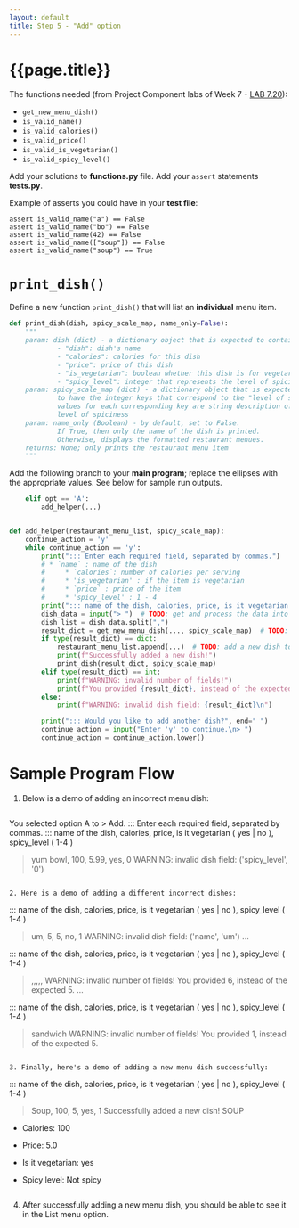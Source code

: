 ```yaml
---
layout: default
title: Step 5 - "Add" option
---
```


# {{page.title}}

The functions needed (from Project Component labs of Week 7 - [LAB 7.20](https://learn.zybooks.com/zybook/UCSBCMPSCW8Winter2023/chapter/7/section/20)):
* `get_new_menu_dish()`
* `is_valid_name()`
* `is_valid_calories()`
* `is_valid_price()`
* `is_valid_is_vegetarian()`
* `is_valid_spicy_level()`

Add your solutions to **functions.py** file. Add your `assert` statements **tests.py**.

Example of asserts you could have in your **test file**:
```
assert is_valid_name("a") == False
assert is_valid_name("bo") == False
assert is_valid_name(42) == False
assert is_valid_name(["soup"]) == False
assert is_valid_name("soup") == True
```

# `print_dish()`
Define a new function `print_dish()` that will list an **individual** menu item.

```python
def print_dish(dish, spicy_scale_map, name_only=False):
    """
    param: dish (dict) - a dictionary object that is expected to contain the following keys:
            - "dish": dish's name
            - "calories": calories for this dish
            - "price": price of this dish
            - "is_vegetarian": boolean whether this dish is for vegetarian
            - "spicy_level": integer that represents the level of spiciness
    param: spicy_scale_map (dict) - a dictionary object that is expected
            to have the integer keys that correspond to the "level of spiciness."
            values for each corresponding key are string description of the
            level of spiciness
    param: name_only (Boolean) - by default, set to False.
            If True, then only the name of the dish is printed.
            Otherwise, displays the formatted restaurant menues.
    returns: None; only prints the restaurant menu item
    """
```

Add the following branch to your **main program**; replace the ellipses with the appropriate values. See below for sample run outputs.
```python
    elif opt == 'A':
        add_helper(...)
```

```python

def add_helper(restaurant_menu_list, spicy_scale_map):
    continue_action = 'y'
    while continue_action == 'y':
        print("::: Enter each required field, separated by commas.")
        # * `name` : name of the dish
        #     * `calories`: number of calories per serving
        #     * 'is_vegetarian' : if the item is vegetarian
        #     * `price` : price of the item
        #     * 'spicy_level' : 1 - 4
        print("::: name of the dish, calories, price, is it vegetarian ( yes | no ), spicy_level ( 1-4 )")
        dish_data = input("> ")  # TODO: get and process the data into a list
        dish_list = dish_data.split(",")
        result_dict = get_new_menu_dish(..., spicy_scale_map)  # TODO: attempt to create a new dish for the menu
        if type(result_dict) == dict:
            restaurant_menu_list.append(...)  # TODO: add a new dish to the list of dish menus
            print(f"Successfully added a new dish!")
            print_dish(result_dict, spicy_scale_map)
        elif type(result_dict) == int:
            print(f"WARNING: invalid number of fields!")
            print(f"You provided {result_dict}, instead of the expected 5.\n")
        else:
            print(f"WARNING: invalid dish field: {result_dict}\n")

        print("::: Would you like to add another dish?", end=" ")
        continue_action = input("Enter 'y' to continue.\n> ")
        continue_action = continue_action.lower()
```


# Sample Program Flow

1. Below is a demo of adding an incorrect menu dish:

   ```
You selected option A to > Add.
::: Enter each required field, separated by commas.
::: name of the dish, calories, price, is it vegetarian ( yes | no ), spicy_level ( 1-4 )
> yum bowl, 100, 5.99, yes, 0
WARNING: invalid dish field: ('spicy_level', '0')

   ```

2. Here is a demo of adding a different incorrect dishes:

   ```
::: name of the dish, calories, price, is it vegetarian ( yes | no ), spicy_level ( 1-4 )
> um, 5, 5, no, 1
WARNING: invalid dish field: ('name', 'um')
...

::: name of the dish, calories, price, is it vegetarian ( yes | no ), spicy_level ( 1-4 )
> ,,,,,
WARNING: invalid number of fields!
You provided 6, instead of the expected 5.
...

::: name of the dish, calories, price, is it vegetarian ( yes | no ), spicy_level ( 1-4 )
> sandwich
WARNING: invalid number of fields!
You provided 1, instead of the expected 5.

   ```

3. Finally, here's a demo of adding a new menu dish successfully:

   ```
::: name of the dish, calories, price, is it vegetarian ( yes | no ), spicy_level ( 1-4 )
> Soup, 100, 5, yes, 1
Successfully added a new dish!
SOUP
* Calories: 100
* Price: 5.0
* Is it vegetarian: yes
* Spicy level: Not spicy

   ```

4. After successfully adding a new menu dish, you should be able to see it in the List menu option.
